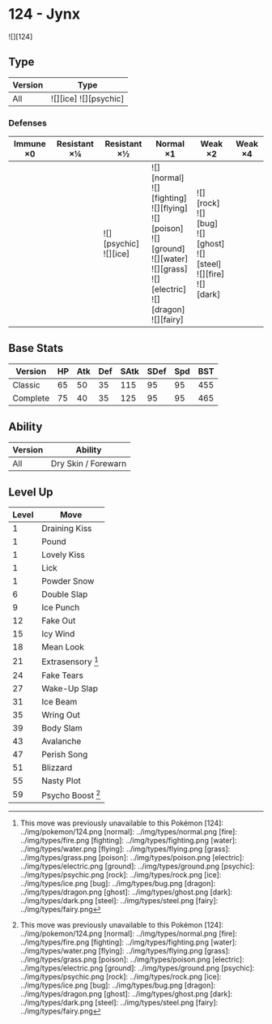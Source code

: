 # 124 - Jynx
![][124]

## Type

Version | Type
---     | ---
All     | ![][ice]  ![][psychic]

### Defenses

Immune ×0 | Resistant ×¼ | Resistant ×½                 | Normal ×1                                                                                                                                               | Weak ×2                                                                         | Weak ×4
---       | ---          | ---                          | ---                                                                                                                                                     | ---                                                                             | ---
&nbsp;    | &nbsp;       | ![][psychic]<br>![][ice]<br> | ![][normal]<br>![][fighting]<br>![][flying]<br>![][poison]<br>![][ground]<br>![][water]<br>![][grass]<br>![][electric]<br>![][dragon]<br>![][fairy]<br> | ![][rock]<br>![][bug]<br>![][ghost]<br>![][steel]<br>![][fire]<br>![][dark]<br> | &nbsp;

## Base Stats

Version  | HP  | Atk | Def | SAtk | SDef | Spd | BST
---      | --- | --- | --- | ---  | ---  | --- | ---
Classic  | 65  | 50  | 35  | 115  | 95   | 95  | 455
Complete | 75  | 40  | 35  | 125  | 95   | 95  | 465

## Ability

Version | Ability
---     | ---
All     | Dry Skin / Forewarn

## Level Up

Level | Move
---   | ---
1     | Draining Kiss
1     | Pound
1     | Lovely Kiss
1     | Lick
1     | Powder Snow
6     | Double Slap
9     | Ice Punch
12    | Fake Out
15    | Icy Wind
18    | Mean Look
21    | Extrasensory [^1]
24    | Fake Tears
27    | Wake-Up Slap
31    | Ice Beam
35    | Wring Out
39    | Body Slam
43    | Avalanche
47    | Perish Song
51    | Blizzard
55    | Nasty Plot
59    | Psycho Boost [^1]

[^1]: This move was previously unavailable to this Pokémon
[124]: ../img/pokemon/124.png
[normal]: ../img/types/normal.png
[fire]: ../img/types/fire.png
[fighting]: ../img/types/fighting.png
[water]: ../img/types/water.png
[flying]: ../img/types/flying.png
[grass]: ../img/types/grass.png
[poison]: ../img/types/poison.png
[electric]: ../img/types/electric.png
[ground]: ../img/types/ground.png
[psychic]: ../img/types/psychic.png
[rock]: ../img/types/rock.png
[ice]: ../img/types/ice.png
[bug]: ../img/types/bug.png
[dragon]: ../img/types/dragon.png
[ghost]: ../img/types/ghost.png
[dark]: ../img/types/dark.png
[steel]: ../img/types/steel.png
[fairy]: ../img/types/fairy.png
